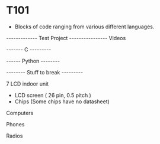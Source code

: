 # T101

- Blocks of code ranging from various different languages.

------------- Test Project ----------------
Videos 

------- C ---------

------ Python --------


-------- Stuff to break ---------

7 LCD indoor unit 
- LCD screen ( 26 pin, 0.5 pitch )
- Chips (Some chips have no datasheet)

Computers


Phones


Radios
